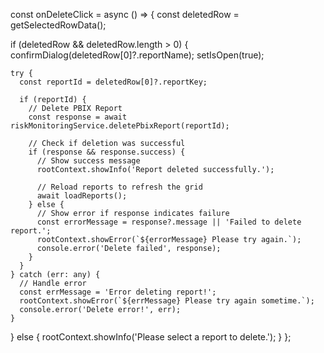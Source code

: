const onDeleteClick = async () => {
  const deletedRow = getSelectedRowData();

  if (deletedRow && deletedRow.length > 0) {
    confirmDialog(deletedRow[0]?.reportName);
    setIsOpen(true);

    try {
      const reportId = deletedRow[0]?.reportKey;

      if (reportId) {
        // Delete PBIX Report
        const response = await riskMonitoringService.deletePbixReport(reportId);

        // Check if deletion was successful
        if (response && response.success) {
          // Show success message
          rootContext.showInfo('Report deleted successfully.');

          // Reload reports to refresh the grid
          await loadReports();
        } else {
          // Show error if response indicates failure
          const errorMessage = response?.message || 'Failed to delete report.';
          rootContext.showError(`${errorMessage} Please try again.`);
          console.error('Delete failed', response);
        }
      }
    } catch (err: any) {
      // Handle error
      const errMessage = 'Error deleting report!';
      rootContext.showError(`${errMessage} Please try again sometime.`);
      console.error('Delete error!', err);
    }
  } else {
    rootContext.showInfo('Please select a report to delete.');
  }
};